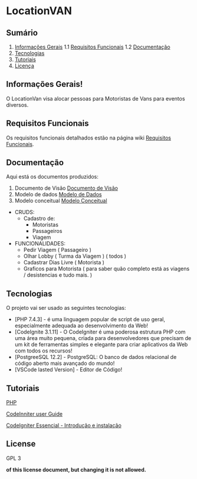 # LocationVAN

## Sumário
1. [Informações Gerais](#general-info)
	1.1 [Requisitos Funcionais](#functional-requirements)
	1.2 [Documentação](#documentation)
2. [Tecnologias](#technologies)
3. [Tutoriais](#tutorials)
4. [Licença](#license)

## Informações Gerais!
O LocationVan visa alocar pessoas para Motoristas de Vans para eventos diversos.
## Requisitos Funcionais
Os requisitos funcionais detalhados estão na página wiki [Requisitos Funcionais](https://github.com/).
## Documentação
Aqui está os documentos produzidos:
1. Documento de Visão [Documento de Visão](https://github.com/fjose123/LocationVAN/blob/master/docs/docVisao)
2. Modelo de dados [Modelo de Dados](https://github.com/fjose123/LocationVAN/blob/master/docs/modDados)
3. Modelo conceitual [Modelo Conceitual](https://github.com/fjose123/LocationVAN/blob/master/docs/modConceitual)

- CRUDS:
    - Cadastro de:
		- Motoristas
		- Passageiros
	    - Viagem
- FUNCIONALIDADES:
    - Pedir Viagem ( Passageiro )
    - Olhar Lobby ( Turma da Viagem ) ( todos )
    - Cadastrar Dias Livre ( Motorista ) 
    - Graficos para Motorista ( para saber quão completo está as viagens  / desistencias e tudo mais. )

## Tecnologias

O projeto vai ser usado as seguintes tecnologias:
* [PHP 7.4.3] - é uma linguagem popular de script de uso geral, especialmente adequada ao desenvolvimento da Web!
* [CodeIgnite 3.1.11] - O CodeIgniter é uma poderosa estrutura PHP com uma área muito pequena, criada para desenvolvedores que precisam de um kit de ferramentas simples e elegante para criar aplicativos da Web com todos os recursos!
* [PostgreeSQL 12.2] - PostgreSQL: O banco de dados relacional de código aberto mais avançado do mundo!
* [VSCode lasted Version] - Editor de Código!

## Tutoriais
[PHP](https://www.php.net/manual/pt_BR/intro-whatis.php) 

[CodeInniter user Guide](https://codeigniter.com/user_guide/index.html) 

[CodeIgniter Essencial - Introdução e instalação](https://www.youtube.com/playlist?list=PLInBAd9OZCzz2vtRFDwum0OyUmJg8UqDV) 
## License
GPL 3

**of this license document, but changing it is not allowed.**
